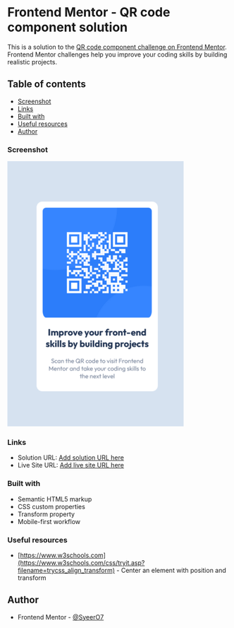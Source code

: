 # Frontend Mentor - QR code component solution

This is a solution to the [QR code component challenge on Frontend Mentor](https://www.frontendmentor.io/challenges/qr-code-component-iux_sIO_H). Frontend Mentor challenges help you improve your coding skills by building realistic projects.

## Table of contents

- [Screenshot](#screenshot)
- [Links](#links)
- [Built with](#built-with)
- [Useful resources](#useful-resources)
- [Author](#author)

### Screenshot

![](images/Screenshot%20QR%20code%20component.png)

### Links

- Solution URL: [Add solution URL here](https://your-solution-url.com)
- Live Site URL: [Add live site URL here](https://your-live-site-url.com)

### Built with

- Semantic HTML5 markup
- CSS custom properties
- Transform property
- Mobile-first workflow

### Useful resources

- [https://www.w3schools.com](https://www.w3schools.com/css/tryit.asp?filename=trycss_align_transform) - Center an element with position and transform

## Author

- Frontend Mentor - [@SyeerO7](https://www.frontendmentor.io/profile/SyeerO7)

